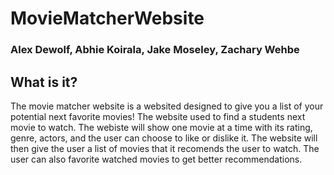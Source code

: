 # MovieMatcherWebsite

### Alex Dewolf, Abhie Koirala, Jake Moseley, Zachary Wehbe

## What is it?
The movie matcher website is a websited designed to give you a list of your potential next favorite movies!
The website used to find a students next movie to watch. The webiste will show one movie at a time with its rating, genre, actors, and the user can choose to like or dislike it. The website will then give the user a list of movies that it recomends the user to watch. The user can also favorite watched movies to get better recommendations.
